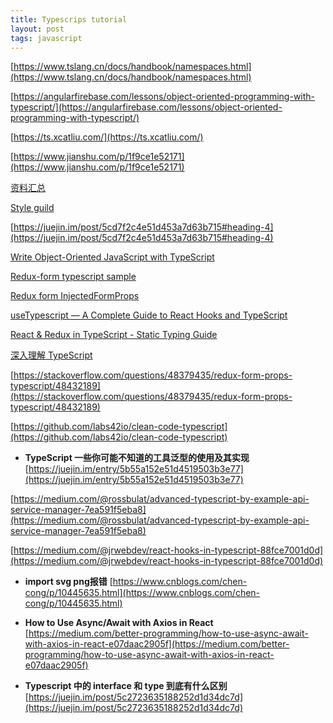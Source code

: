 ```yaml
---
title: Typescrips tutorial
layout: post
tags: javascript
---
```


[https://www.tslang.cn/docs/handbook/namespaces.html](https://www.tslang.cn/docs/handbook/namespaces.html)

[https://angularfirebase.com/lessons/object-oriented-programming-with-typescript/](https://angularfirebase.com/lessons/object-oriented-programming-with-typescript/)

[https://ts.xcatliu.com/](https://ts.xcatliu.com/)

[https://www.jianshu.com/p/1f9ce1e52171](https://www.jianshu.com/p/1f9ce1e52171)

[资料汇总](https://github.com/semlinker/awesome-typescript)

[Style guild](https://github.com/basarat/typescript-book/blob/master/docs/styleguide/styleguide.md)

[https://juejin.im/post/5cd7f2c4e51d453a7d63b715#heading-4](https://juejin.im/post/5cd7f2c4e51d453a7d63b715#heading-4)

[Write Object-Oriented JavaScript with TypeScript](https://rachelappel.com/2015/01/02/write-object-oriented-javascript-with-typescript/)

[Redux-form typescript sample](https://github.com/DefinitelyTyped/DefinitelyTyped/blob/master/types/redux-form/redux-form-tests.tsx)

[Redux form InjectedFormProps](https://stackoverflow.com/questions/48379435/redux-form-props-typescript/48432189)

[useTypescript — A Complete Guide to React Hooks and TypeScript](https://levelup.gitconnected.com/usetypescript-a-complete-guide-to-react-hooks-and-typescript-db1858d1fb9c)

[React & Redux in TypeScript - Static Typing Guide](https://github.com/piotrwitek/react-redux-typescript-guide)


[深入理解 TypeScript](https://jkchao.github.io/typescript-book-chinese/)

[https://stackoverflow.com/questions/48379435/redux-form-props-typescript/48432189](https://stackoverflow.com/questions/48379435/redux-form-props-typescript/48432189)

[https://github.com/labs42io/clean-code-typescript](https://github.com/labs42io/clean-code-typescript)

* **TypeScript 一些你可能不知道的工具泛型的使用及其实现**
[https://juejin.im/entry/5b55a152e51d4519503b3e77](https://juejin.im/entry/5b55a152e51d4519503b3e77)

[https://medium.com/@rossbulat/advanced-typescript-by-example-api-service-manager-7ea591f5eba8](https://medium.com/@rossbulat/advanced-typescript-by-example-api-service-manager-7ea591f5eba8)

[https://medium.com/@jrwebdev/react-hooks-in-typescript-88fce7001d0d](https://medium.com/@jrwebdev/react-hooks-in-typescript-88fce7001d0d)

* **import svg png报错**
[https://www.cnblogs.com/chen-cong/p/10445635.html](https://www.cnblogs.com/chen-cong/p/10445635.html)

* **How to Use Async/Await with Axios in React**
[https://medium.com/better-programming/how-to-use-async-await-with-axios-in-react-e07daac2905f](https://medium.com/better-programming/how-to-use-async-await-with-axios-in-react-e07daac2905f)

* **Typescript 中的 interface 和 type 到底有什么区别**
[https://juejin.im/post/5c2723635188252d1d34dc7d](https://juejin.im/post/5c2723635188252d1d34dc7d)